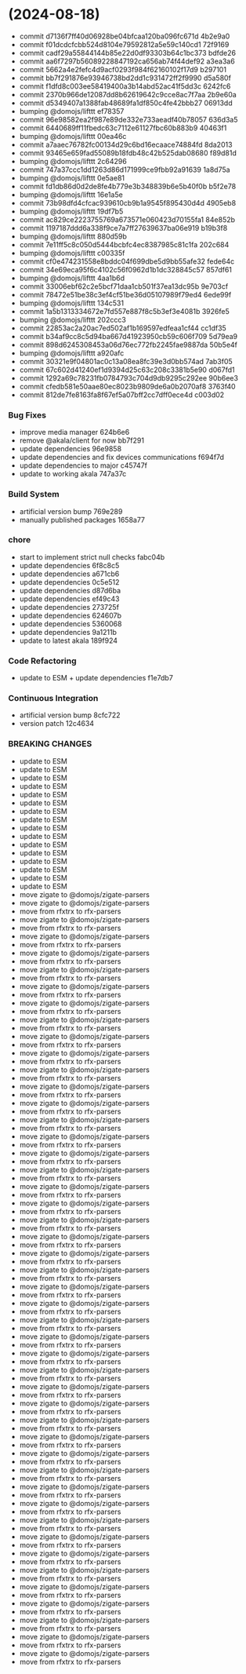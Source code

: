 #  (2024-08-18)


* commit d7136f7ff40d06928be04bfcaa120ba096fc671d 4b2e9a0
* commit f01dcdcfcbb524d8104e79592812a5e59c140cd1 72f9169
* commit cadf29a55844144b85e22d0df93303b64c1bc373 bdfde26
* commit aa6f7297b56089228847192ca656ab74f44def92 a3ea3a6
* commit 5662a4e2fefc4d9acf0293f984f62160102f17d9 b297101
* commit bb7f291876e93946738bd2dd1c931472ff2f9990 d5a580f
* commit f1dfd8c003ee58419400a3b14abd52ac41f5dd3c 6242fc6
* commit 2370b966de12087dd8b62619642c9cce8ac7f7aa 2b9e60a
* commit d5349407a1388fab48689fa1df850c4fe42bbb27 06913dd
* bumping @domojs/lifttt ef78357
* commit 96e98582ea2f987e89de332e733aeadf40b78057 636d3a5
* commit 6440689ff11fbedc63c7112e61127fbc60b883b9 40463f1
* bumping @domojs/lifttt 00ea46c
* commit a7aaec76782fc00134d29c6bd16ecaace74884fd 8da2013
* commit 93465e659fad55089b18fdb48c42b525dab08680 f89d81d
* bumping @domojs/lifttt 2c64296
* commit 747a37ccc1dd1263d86d171999ce9fbb92a91639 1a8d75a
* bumping @domojs/lifttt 0e5ae81
* commit fd1db86d0d2de8fe4b779e3b348839b6e5b40f0b b5f2e78
* bumping @domojs/lifttt 16e1a5e
* commit 73b98dfd4cfcac939610cb9b1a9545f895430d4d 4905eb8
* bumping @domojs/lifttt 19df7b5
* commit ac829ce2223755769a673571e060423d70155fa1 84e852b
* commit 1197187ddd6a338f9ce7a7ff27639637ba06e919 b19b3f8
* bumping @domojs/lifttt 880d59b
* commit 7e11ff5c8c050d5444bcbfc4ec8387985c81c1fa 202c684
* bumping @domojs/lifttt c00335f
* commit cf0e474231558e8bddc04f699dbe5d9bb55afe32 fede64c
* commit 34e69eca95f6c4102c56f0962d1b1dc328845c57 857df61
* bumping @domojs/lifttt 4aa1b6d
* commit 33006ebf62c2e5bcf71daa1cb501f37ea13dc95b 9e703cf
* commit 78472e51be38c3ef4cf51be36d05107989f79ed4 6ede99f
* bumping @domojs/lifttt 134c531
* commit 1a5b1313334672e7fd557e887f8c5b3ef3e4081b 3926fe5
* bumping @domojs/lifttt 202ccc3
* commit 22853ac2a20ac7ed502af1b169597edfeaa1cf44 cc1df35
* commit b34af9cc8c5d94ba667d41923950cb59c606f709 5d79ea9
* commit 898d6245308453a06d76ec772fb2245fae9887da 50b5e4f
* bumping @domojs/lifttt a920afc
* commit 30321e9f04801ac0c13a08ea8fc39e3d0bb574ad 7ab3f05
* commit 67c602d41240ef1d9394d25c63c208c3381b5e90 d067fd1
* commit 1292a69c78231fb0784793c704d9db9295c292ee 90b6ee3
* commit cfedb581e50aae80ec8023b9809de6a0b2070af8 3763f40
* commit 812de7fe8163fa8f67ef5a07bff2cc7dff0ece4d c003d02


### Bug Fixes

* improve media manager 624b6e6
* remove @akala/client for now bb7f291
* update dependencies 96e9858
* update dependencies and fix devices communications f694f7d
* update dependencies to major c45747f
* update to working akala 747a37c


### Build System

* artificial version bump 769e289
* manually published packages 1658a77


### chore

* start to implement strict null checks fabc04b
* update dependencies 6f8c8c5
* update dependencies a671cb6
* update dependencies 0c5e512
* update dependencies d87d6ba
* update dependencies ef49c43
* update dependencies 273725f
* update dependencies 624607b
* update dependencies 5360068
* update dependencies 9a1211b
* update to latest akala 189f924


### Code Refactoring

* update to ESM + update dependencies f1e7db7


### Continuous Integration

* artificial version bump 8cfc722
* version patch 12c4634


### BREAKING CHANGES

* update to ESM
* update to ESM
* update to ESM
* update to ESM
* update to ESM
* update to ESM
* update to ESM
* update to ESM
* update to ESM
* update to ESM
* update to ESM
* update to ESM
* update to ESM
* update to ESM
* update to ESM
* update to ESM
* move zigate to @domojs/zigate-parsers
* move zigate to @domojs/zigate-parsers
* move from rfxtrx to rfx-parsers
* move zigate to @domojs/zigate-parsers
* move from rfxtrx to rfx-parsers
* move zigate to @domojs/zigate-parsers
* move from rfxtrx to rfx-parsers
* move zigate to @domojs/zigate-parsers
* move from rfxtrx to rfx-parsers
* move zigate to @domojs/zigate-parsers
* move from rfxtrx to rfx-parsers
* move zigate to @domojs/zigate-parsers
* move from rfxtrx to rfx-parsers
* move zigate to @domojs/zigate-parsers
* move from rfxtrx to rfx-parsers
* move zigate to @domojs/zigate-parsers
* move from rfxtrx to rfx-parsers
* move zigate to @domojs/zigate-parsers
* move from rfxtrx to rfx-parsers
* move zigate to @domojs/zigate-parsers
* move from rfxtrx to rfx-parsers
* move zigate to @domojs/zigate-parsers
* move from rfxtrx to rfx-parsers
* move zigate to @domojs/zigate-parsers
* move from rfxtrx to rfx-parsers
* move zigate to @domojs/zigate-parsers
* move from rfxtrx to rfx-parsers
* move zigate to @domojs/zigate-parsers
* move from rfxtrx to rfx-parsers
* move zigate to @domojs/zigate-parsers
* move from rfxtrx to rfx-parsers
* move zigate to @domojs/zigate-parsers
* move from rfxtrx to rfx-parsers
* move zigate to @domojs/zigate-parsers
* move from rfxtrx to rfx-parsers
* move zigate to @domojs/zigate-parsers
* move from rfxtrx to rfx-parsers
* move zigate to @domojs/zigate-parsers
* move from rfxtrx to rfx-parsers
* move zigate to @domojs/zigate-parsers
* move from rfxtrx to rfx-parsers
* move zigate to @domojs/zigate-parsers
* move from rfxtrx to rfx-parsers
* move zigate to @domojs/zigate-parsers
* move from rfxtrx to rfx-parsers
* move zigate to @domojs/zigate-parsers
* move from rfxtrx to rfx-parsers
* move zigate to @domojs/zigate-parsers
* move from rfxtrx to rfx-parsers
* move zigate to @domojs/zigate-parsers
* move from rfxtrx to rfx-parsers
* move zigate to @domojs/zigate-parsers
* move from rfxtrx to rfx-parsers
* move zigate to @domojs/zigate-parsers
* move from rfxtrx to rfx-parsers
* move zigate to @domojs/zigate-parsers
* move from rfxtrx to rfx-parsers
* move zigate to @domojs/zigate-parsers
* move from rfxtrx to rfx-parsers
* move zigate to @domojs/zigate-parsers
* move from rfxtrx to rfx-parsers
* move zigate to @domojs/zigate-parsers
* move from rfxtrx to rfx-parsers
* move zigate to @domojs/zigate-parsers
* move from rfxtrx to rfx-parsers
* move zigate to @domojs/zigate-parsers
* move from rfxtrx to rfx-parsers
* move zigate to @domojs/zigate-parsers
* move from rfxtrx to rfx-parsers
* move zigate to @domojs/zigate-parsers
* move from rfxtrx to rfx-parsers
* move zigate to @domojs/zigate-parsers
* move from rfxtrx to rfx-parsers
* move zigate to @domojs/zigate-parsers
* move from rfxtrx to rfx-parsers
* move zigate to @domojs/zigate-parsers
* move from rfxtrx to rfx-parsers
* move zigate to @domojs/zigate-parsers
* move from rfxtrx to rfx-parsers
* move zigate to @domojs/zigate-parsers
* move from rfxtrx to rfx-parsers
* move zigate to @domojs/zigate-parsers
* move from rfxtrx to rfx-parsers
* move zigate to @domojs/zigate-parsers
* move from rfxtrx to rfx-parsers
* move zigate to @domojs/zigate-parsers
* move from rfxtrx to rfx-parsers
* move zigate to @domojs/zigate-parsers
* move from rfxtrx to rfx-parsers
* move zigate to @domojs/zigate-parsers
* move from rfxtrx to rfx-parsers
* move zigate to @domojs/zigate-parsers
* move from rfxtrx to rfx-parsers



